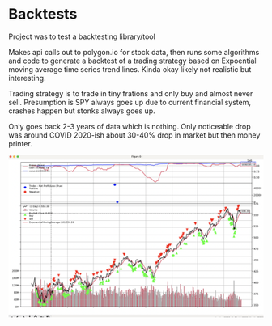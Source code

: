 # Backtests

Project was to test a backtesting library/tool 

Makes api calls out to polygon.io for stock data, then runs some algorithms and code to generate a backtest of a trading strategy based on Expoential moving average time series trend lines. Kinda okay likely not realistic but interesting.

Trading strategy is to trade in tiny frations and only buy and almost never sell. Presumption is SPY always goes up due to current financial system, crashes happen but stonks always goes up. 

Only goes back 2-3 years of data which is nothing. Only noticeable drop was around COVID 2020-ish about 30-40% drop in market but then money printer.


![Alt text](./images/example_1.png)
